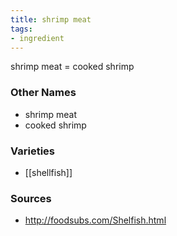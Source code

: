 ```yaml
---
title: shrimp meat
tags:
- ingredient
---
```

shrimp meat = cooked shrimp

### Other Names

* shrimp meat
* cooked shrimp

### Varieties

* [[shellfish]]

### Sources
* http://foodsubs.com/Shelfish.html
